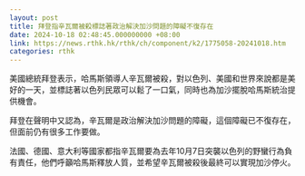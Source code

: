 ```yaml
---
layout: post
title: 拜登指辛瓦爾被殺標誌著政治解決加沙問題的障礙不復存在
date: 2024-10-18 02:48:45.000000000 +08:00
link: https://news.rthk.hk/rthk/ch/component/k2/1775058-20241018.htm
categories: rthk
---
```


美國總統拜登表示，哈馬斯領導人辛瓦爾被殺，對以色列、美國和世界來說都是美好的一天，並標誌著以色列民眾可以鬆了一口氣，同時也為加沙擺脫哈馬斯統治提供機會。

拜登在聲明中又認為，辛瓦爾是政治解決加沙問題的障礙，這個障礙已不復存在，但面前仍有很多工作要做。

法國、德國、意大利等國家都指辛瓦爾要為去年10月7日突襲以色列的野蠻行為負有責任，他們呼籲哈馬斯釋放人質，並希望辛瓦爾被殺後最終可以實現加沙停火。
